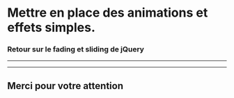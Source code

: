<!-- footer: Copyright 2017 © Glenn ROLLAND – Reproduction interdite -->
<!-- page_number : true -->

<link rel="stylesheet" href="../../assets/style.css" />

# Mettre en place des animations et effets simples.

### Retour sur le fading et sliding de jQuery

<!-- 09/06 Document -->

----

----

## Merci pour votre attention
